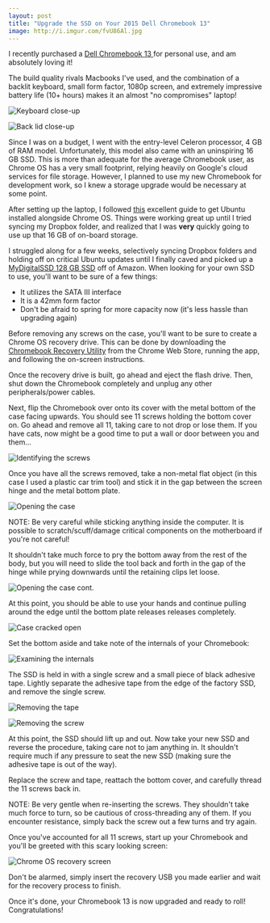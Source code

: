 ```yaml
---
layout: post
title: "Upgrade the SSD on Your 2015 Dell Chromebook 13"
image: http://i.imgur.com/fvU86Al.jpg
---
```


I recently purchased a [Dell Chromebook 13 ](http://www.dell.com/us/p/chromebook-13-7310/pd?ref=PD_OC) for personal use, and am absolutely loving it!

The build quality rivals Macbooks I've used, and the combination of a backlit keyboard, small form factor, 1080p screen, and extremely impressive battery life (10+ hours) makes it an almost "no compromises" laptop!

![Keyboard close-up](http://i.imgur.com/fvU86Al.jpg)

![Back lid close-up](http://i.imgur.com/W0dWlwx.jpg)

Since I was on a budget, I went with the entry-level Celeron processor, 4 GB of RAM model.  Unfortunately, this model also came with an uninspiring 16 GB SSD.  This is more than adequate for the average Chromebook user, as Chrome OS has a very small footprint, relying heavily on Google's cloud services for file storage.  However, I planned to use my new Chromebook for development work, so I knew a storage upgrade would be necessary at some point.

After setting up the laptop, I followed [this](https://www.linux.com/learn/how-easily-install-ubuntu-chromebook-crouton) excellent guide to get Ubuntu installed alongside Chrome OS.  Things were working great up until I tried syncing my Dropbox folder, and realized that I was **very** quickly going to use up that 16 GB of on-board storage.

I struggled along for a few weeks, selectively syncing Dropbox folders and holding off on critical Ubuntu updates until I finally caved and picked up a [MyDigitalSSD 128 GB SSD](http://www.amazon.com/MyDigitalSSD-128GB-120GB-Super-Drive/dp/B00LNF1RVM) off of Amazon.  When looking for your own SSD to use, you'll want to be sure of a few things:

* It utilizes the SATA III interface
* It is a 42mm form factor
* Don't be afraid to spring for more capacity now (it's less hassle than upgrading again)

Before removing any screws on the case, you'll want to be sure to create a Chrome OS recovery drive.  This can be done by downloading the [Chromebook Recovery Utility](https://chrome.google.com/webstore/detail/chromebook-recovery-utili/jndclpdbaamdhonoechobihbbiimdgai) from the Chrome Web Store, running the app, and following the on-screen instructions.

Once the recovery drive is built, go ahead and eject the flash drive.  Then, shut down the Chromebook completely and unplug any other peripherals/power cables.

Next, flip the Chromebook over onto its cover with the metal bottom of the case facing upwards.  You should see 11 screws holding the bottom cover on.  Go ahead and remove all 11, taking care to not drop or lose them.  If you have cats, now might be a good time to put a wall or door between you and them...

![Identifying the screws](http://i.imgur.com/4hEghZM.jpg)

Once you have all the screws removed, take a non-metal flat object (in this case I used a plastic car trim tool) and stick it in the gap between the screen hinge and the metal bottom plate.

![Opening the case](http://i.imgur.com/yBNIfEE.jpg)

NOTE: Be very careful while sticking anything inside the computer.  It is possible to scratch/scuff/damage critical components on the motherboard if you're not careful!

It shouldn't take much force to pry the bottom away from the rest of the body, but you will need to slide the tool back and forth in the gap of the hinge while prying downwards until the retaining clips let loose.

![Opening the case cont.](http://i.imgur.com/8LkSH8S.jpg)

At this point, you should be able to use your hands and continue pulling around the edge until the bottom plate releases releases completely.

![Case cracked open](http://i.imgur.com/IDZhAtt.jpg)

Set the bottom aside and take note of the internals of your Chromebook:

![Examining the internals](http://i.imgur.com/TDwETFC.jpg)

The SSD is held in with a single screw and a small piece of black adhesive tape.  Lightly separate the adhesive tape from the edge of the factory SSD, and remove the single screw.

![Removing the tape](http://i.imgur.com/b8hVHqH.jpg)

![Removing the screw](http://i.imgur.com/cMfWdWa.jpg)

At this point, the SSD should lift up and out.  Now take your new SSD and reverse the procedure, taking care not to jam anything in.  It shouldn't require much if any pressure to seat the new SSD (making sure the adhesive tape is out of the way).

Replace the screw and tape, reattach the bottom cover, and carefully thread the 11 screws back in.

NOTE: Be very gentle when re-inserting the screws.  They shouldn't take much force to turn, so be cautious of cross-threading any of them.  If you encounter resistance, simply back the screw out a few turns and try again.

Once you've accounted for all 11 screws, start up your Chromebook and you'll be greeted with this scary looking screen:

![Chrome OS recovery screen](http://i.imgur.com/eUYoqfp.jpg)

Don't be alarmed, simply insert the recovery USB you made earlier and wait for the recovery process to finish.

Once it's done, your Chromebook 13 is now upgraded and ready to roll!  Congratulations!